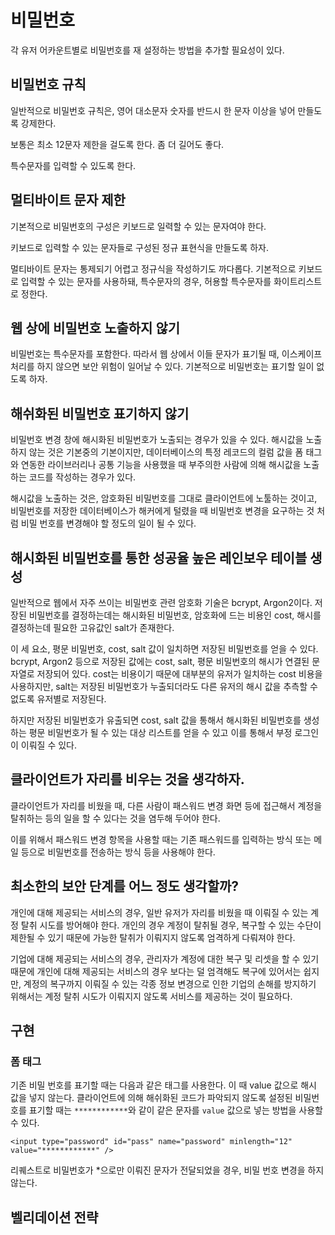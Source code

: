 # 비밀번호

각 유저 어카운트별로 비밀번호를 재 설정하는 방법을 추가할 필요성이 있다.

## 비밀번호 규칙

일반적으로 비밀번호 규칙은, 영어 대소문자 숫자를 반드시 한 문자 이상을 넣어 만들도록 강제한다.

보통은 최소 12문자 제한을 걸도록 한다. 좀 더 길어도 좋다.

특수문자를 입력할 수 있도록 한다.

## 멀티바이트 문자 제한

기본적으로 비밀번호의 구성은 키보드로 일력할 수 있는 문자여야 한다.

키보드로 입력할 수 있는 문자들로 구성된 정규 표현식을 만들도록 하자.

멀티바이트 문자는 통제되기 어렵고 정규식을 작성하기도 까다롭다. 기본적으로 키보드로 입력할 수 있는 문자를 사용하돼, 특수문자의 경우, 허용할 특수문자를 화이트리스트로 정한다.

## 웹 상에 비밀번호 노출하지 않기

비밀번호는 특수문자를 포함한다. 따라서 웹 상에서 이들 문자가 표기될 때, 이스케이프처리를 하지 않으면 보안 위험이 일어날 수 있다. 기본적으로 비밀번호는 표기할 일이 없도록 하자.

## 해쉬화된 비밀번호 표기하지 않기

비밀번호 변경 창에 해시화된 비밀번호가 노출되는 경우가 있을 수 있다. 해시값을 노출하지 않는 것은 기본중의 기본이지만, 데이터베이스의 특정 레코드의 컬럼 값을 폼 태그와 연동한 라이브러리나 공통 기능을 사용했을 때 부주의한 사람에 의해 해시값을 노출하는 코드를 작성하는 경우가 있다.

해시값을 노출하는 것은, 암호화된 비밀번호를 그대로 클라이언트에 노툴하는 것이고, 비밀번호를 저장한 데이터베이스가 해커에게 털렸을 때 비밀번호 변경을 요구하는 것 처럼 비밀 번호를 변경해야 할 정도의 일이 될 수 있다.

## 해시화된 비밀번호를 통한 성공율 높은 레인보우 테이블 생성

일반적으로 웹에서 자주 쓰이는 비밀번호 관련 암호화 기술은 bcrypt, Argon2이다. 저장된 비밀번호를 결정하는데는 해시화된 비밀번호, 암호화에 드는 비용인 cost, 해시를 결정하는데 필요한 고유값인 salt가 존재한다.

이 세 요소, 평문 비밀번호, cost, salt 값이 일치하면 저장된 비밀번호를 얻을 수 있다. bcrypt, Argon2 등으로 저장된 값에는 cost, salt, 평문 비밀번호의 해시가 연결된 문자열로 저장되어 있다. cost는 비용이기 때문에 대부분의 유저가 일치하는 cost 비용을 사용하지만, salt는 저장된 비밀번호가 누출되더라도 다른 유저의 해시 값을 추측할 수 없도록 유저별로 저장된다.

하지만 저장된 비밀번호가 유출되면 cost, salt 값을 통해서 해시화된 비밀번호를 생성하는 평문 비밀번호가 될 수 있는 대상 리스트를 얻을 수 있고 이를 통해서 부정 로그인이 이뤄질 수 있다.

## 클라이언트가 자리를 비우는 것을 생각하자.

클라이언트가 자리를 비웠을 때, 다른 사람이 패스워드 변경 화면 등에 접근해서 계정을 탈취하는 등의 일을 할 수 있다는 것을 염두해 두어야 한다.

이를 위해서 패스워드 변경 항목을 사용할 때는 기존 패스워드를 입력하는 방식 또는 메일 등으로 비밀번호를 전송하는 방식 등을 사용해야 한다.

## 최소한의 보안 단계를 어느 정도 생각할까?

개인에 대해 제공되는 서비스의 경우, 일반 유저가 자리를 비웠을 때 이뤄질 수 있는 계정 탈취 시도를 방어해야 한다. 개인의 경우 계정이 탈취될 경우, 복구할 수 있는 수단이 제한될 수 있기 때문에 가능한 탈취가 이뤄지지 않도록 엄격하게 다뤄져야 한다.

기업에 대해 제공되는 서비스의 경우, 관리자가 계정에 대한 복구 및 리셋을 할 수 있기 때문에 개인에 대해 제공되는 서비스의 경우 보다는 덜 엄격해도 복구에 있어서는 쉽지만, 계정의 복구까지 이뤄질 수 있는 각종 정보 변경으로 인한 기업의 손해를 방지하기 위해서는 계정 탈취 시도가 이뤄지지 않도록 서비스를 제공하는 것이 필요하다.

## 구현

### 폼 태그

기존 비밀 번호를 표기할 때는 다음과 같은 태그를 사용한다. 이 때 value 값으로 해시 값을 넣지 않는다. 클라이언트에 의해 해쉬화된 코드가 파악되지 않도록 설정된 비밀번호를 표기할 때는 `************`와 같이 같은 문자를 `value` 값으로 넣는 방법을 사용할 수 있다.

```
<input type="password" id="pass" name="password" minlength="12" value="************" />
```

리퀘스트로 비밀번호가 *으로만 이뤄진 문자가 전달되었을 경우, 비밀 번호 변경을 하지 않는다.

## 벨리데이션 전략

